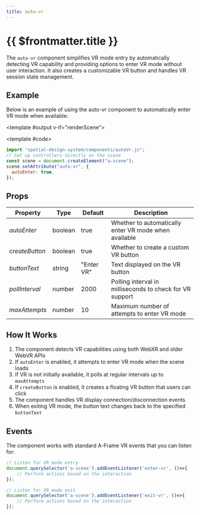 ```yaml
---
title: auto-vr
---
```


<script setup lang="ts">
import { ref, onMounted } from "vue";
import ComponentExample from "../vue/ComponentExample.vue";

const renderScene = ref(false);

onMounted(async () => {
  try {
    // await import("spatial-design-system/components/autoVr.js");
    renderScene.value = true;
  } catch (e) {
    console.error(e);
  }
});
</script>

# {{ $frontmatter.title }}

The `auto-vr` component simplifies VR mode entry by automatically detecting VR capability and providing options to enter VR mode without user interaction. It also creates a customizable VR button and handles VR session state management.

## Example

Below is an example of using the auto-vr component to automatically enter VR mode when available:

<ComponentExample :fixed="true">

<template #output v-if="renderScene">
  <a-scene auto-vr="autoEnter: true; createButton: true; buttonText: Enter VR">
  </a-scene>
</template>

<template #code>

```js
import "spatial-design-system/components/autoVr.js";
// Set up controllers directly on the scene
const scene = document.createElement("a-scene");
scene.setAttribute("auto-vr", {
  autoEnter: true,
});
```

</template>

</ComponentExample>

## Props

| Property      | Type    | Default    | Description                                                 |
|---------------|---------|------------|-------------------------------------------------------------|
| _autoEnter_   | boolean | true       | Whether to automatically enter VR mode when available       |
| _createButton_| boolean | true       | Whether to create a custom VR button                        |
| _buttonText_  | string  | "Enter VR" | Text displayed on the VR button                             |
| _pollInterval_| number  | 2000       | Polling interval in milliseconds to check for VR support    |
| _maxAttempts_ | number  | 10         | Maximum number of attempts to enter VR mode                 |

## How It Works

1. The component detects VR capabilities using both WebXR and older WebVR APIs
2. If `autoEnter` is enabled, it attempts to enter VR mode when the scene loads
3. If VR is not initially available, it polls at regular intervals up to `maxAttempts`
4. If `createButton` is enabled, it creates a floating VR button that users can click
5. The component handles VR display connection/disconnection events
6. When exiting VR mode, the button text changes back to the specified `buttonText`

## Events

The component works with standard A-Frame VR events that you can listen for:

```javascript
// Listen for VR mode entry
document.querySelector('a-scene').addEventListener('enter-vr', ()=>{
    // Perform actions based on the interaction
});

// Listen for VR mode exit
document.querySelector('a-scene').addEventListener('exit-vr', ()=>{
    // Perform actions based on the interaction
});
```
